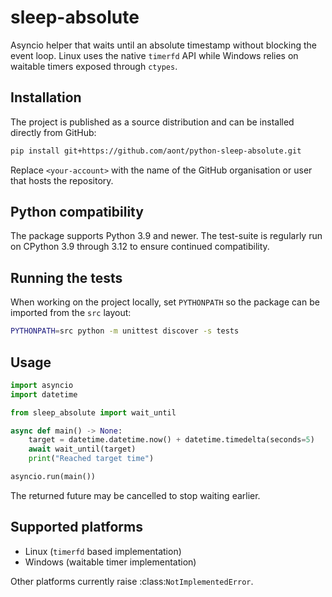 # sleep-absolute

Asyncio helper that waits until an absolute timestamp without blocking the event
loop.  Linux uses the native `timerfd` API while Windows relies on waitable
timers exposed through `ctypes`.

## Installation

The project is published as a source distribution and can be installed directly
from GitHub:

```bash
pip install git+https://github.com/aont/python-sleep-absolute.git
```

Replace `<your-account>` with the name of the GitHub organisation or user that
hosts the repository.

## Python compatibility

The package supports Python 3.9 and newer.  The test-suite is regularly run on
CPython 3.9 through 3.12 to ensure continued compatibility.

## Running the tests

When working on the project locally, set ``PYTHONPATH`` so the package can be
imported from the ``src`` layout:

```bash
PYTHONPATH=src python -m unittest discover -s tests
```

## Usage

```python
import asyncio
import datetime

from sleep_absolute import wait_until

async def main() -> None:
    target = datetime.datetime.now() + datetime.timedelta(seconds=5)
    await wait_until(target)
    print("Reached target time")

asyncio.run(main())
```

The returned future may be cancelled to stop waiting earlier.

## Supported platforms

* Linux (`timerfd` based implementation)
* Windows (waitable timer implementation)

Other platforms currently raise :class:`NotImplementedError`.
